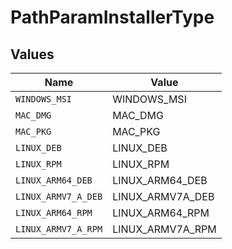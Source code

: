 # PathParamInstallerType


## Values

| Name                | Value               |
| ------------------- | ------------------- |
| `WINDOWS_MSI`       | WINDOWS_MSI         |
| `MAC_DMG`           | MAC_DMG             |
| `MAC_PKG`           | MAC_PKG             |
| `LINUX_DEB`         | LINUX_DEB           |
| `LINUX_RPM`         | LINUX_RPM           |
| `LINUX_ARM64_DEB`   | LINUX_ARM64_DEB     |
| `LINUX_ARMV7_A_DEB` | LINUX_ARMV7A_DEB    |
| `LINUX_ARM64_RPM`   | LINUX_ARM64_RPM     |
| `LINUX_ARMV7_A_RPM` | LINUX_ARMV7A_RPM    |